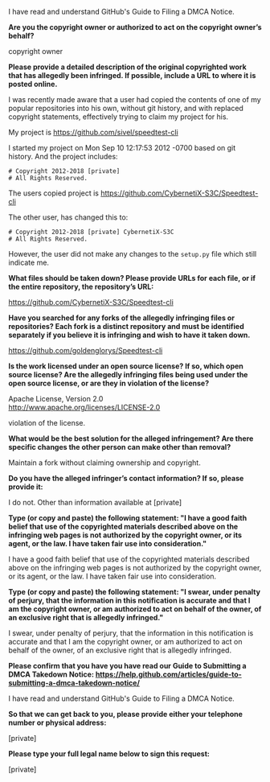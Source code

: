 I have read and understand GitHub's Guide to Filing a DMCA Notice.

**Are you the copyright owner or authorized to act on the copyright owner’s behalf?**

copyright owner

**Please provide a detailed description of the original copyrighted work that has allegedly been infringed. If possible, include a URL to where it is posted online.**

I was recently made aware that a user had copied the contents of one of my popular repositories into his own, without git history, and with replaced copyright statements, effectively trying to claim my project for his.

My project is https://github.com/sivel/speedtest-cli

I started my project on Mon Sep 10 12:17:53 2012 -0700 based on git history. And the project includes:

```
# Copyright 2012-2018 [private]  
# All Rights Reserved.
```

The users copied project is https://github.com/CybernetiX-S3C/Speedtest-cli

The other user, has changed this to:

```
# Copyright 2012-2018 [private] CybernetiX-S3C  
# All Rights Reserved.
```

However, the user did not make any changes to the `setup.py` file which still indicate me.

**What files should be taken down? Please provide URLs for each file, or if the entire repository, the repository’s URL:**

https://github.com/CybernetiX-S3C/Speedtest-cli

**Have you searched for any forks of the allegedly infringing files or repositories? Each fork is a distinct repository and must be identified separately if you believe it is infringing and wish to have it taken down.**

https://github.com/goldenglorys/Speedtest-cli

**Is the work licensed under an open source license? If so, which open source license? Are the allegedly infringing files being used under the open source license, or are they in violation of the license?**

Apache License, Version 2.0  
http://www.apache.org/licenses/LICENSE-2.0

violation of the license.

**What would be the best solution for the alleged infringement? Are there specific changes the other person can make other than removal?**

Maintain a fork without claiming ownership and copyright.

**Do you have the alleged infringer’s contact information? If so, please provide it:**

I do not. Other than information available at [private]

**Type (or copy and paste) the following statement: "I have a good faith belief that use of the copyrighted materials described above on the infringing web pages is not authorized by the copyright owner, or its agent, or the law. I have taken fair use into consideration."**

I have a good faith belief that use of the copyrighted materials described above on the infringing web pages is not authorized by the copyright owner, or its agent, or the law. I have taken fair use into consideration.

**Type (or copy and paste) the following statement: "I swear, under penalty of perjury, that the information in this notification is accurate and that I am the copyright owner, or am authorized to act on behalf of the owner, of an exclusive right that is allegedly infringed."**

I swear, under penalty of perjury, that the information in this notification is accurate and that I am the copyright owner, or am authorized to act on behalf of the owner, of an exclusive right that is allegedly infringed.

**Please confirm that you have you have read our Guide to Submitting a DMCA Takedown Notice: https://help.github.com/articles/guide-to-submitting-a-dmca-takedown-notice/**

I have read and understand GitHub's Guide to Filing a DMCA Notice.

**So that we can get back to you, please provide either your telephone number or physical address:**

[private]

**Please type your full legal name below to sign this request:**

[private]
